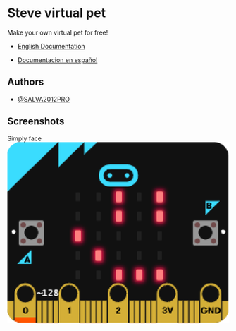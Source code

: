 
# Steve virtual pet

Make your own virtual pet for free!
- [English Documentation](https://github.com/SALVA2012PRO/my-litle-pet---microbit/blob/master/README(English))

- [Documentacion en español](https://github.com/SALVA2012PRO/my-litle-pet---microbit/blob/master/README(Espa%C3%B1ol).md)

## Authors

- [@SALVA2012PRO](https://github.com/SALVA2012PRO/)


## Screenshots
Simply face
![App Screenshot](https://raw.githubusercontent.com/SALVA2012PRO/my-litle-pet---microbit/0a5976da6ceb45afe2a6fe509ae6228aaba99a9c/microbit-My-litle-pet---MicroBit%20(1).png)
